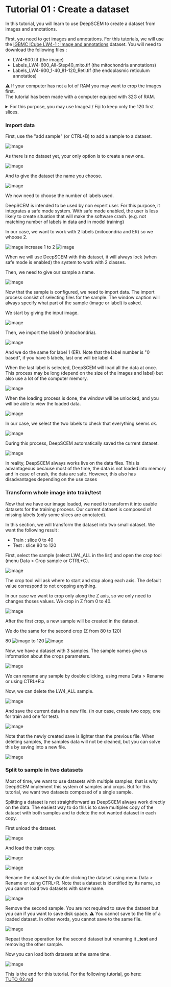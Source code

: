 # Tutorial 01 : Create a dataset

In this tutorial, you will learn to use DeepSCEM to create a dataset from images
and annotations.

First, you need to get images and annotations. For this tutorials, we will use
the 
[IGBMC ICube LW4-1 : Image and annotations](https://zenodo.org/records/8344292)
dataset.
You will need to download the following files :
* LW4-600.tif (the image)
* Labels_LW4-600_All-Step40_mito.tif (the mitochondria annotations)
* Labels_LW4-600_1-40_81-120_Reti.tif (the endoplasmic reticulum annotatios)

⚠️ If your computer has not a lot of RAM you may want to crop the images first.  
The tutorial has been made with a computer equiped with 32G of RAM.

<details> 
  <summary>For this purpose, you may use ImageJ / Fiji to keep only the 120 first slices.</summary>
  <img src="https://github.com/user-attachments/assets/8e7c957d-54e3-4d7b-a2d0-f922f3a232be">
</details>


### Import data

First, use the "add sample" (or CTRL+B) to add a sample to a dataset.

![image](https://github.com/user-attachments/assets/d5eedb33-b53b-483e-a7fa-734c82dec7e5)

As there is no dataset yet, your only option is to create a new one.

![image](https://github.com/user-attachments/assets/9c49268e-9339-47aa-9d54-06d54600c532)

And to give the dataset the name you choose.

![image](https://github.com/user-attachments/assets/555031df-e092-4e6b-abc2-e3f7b3a92157)

We now need to choose the number of labels used.

DeepSCEM is intended to be used by non expert user.
For this purpose, it integrates a safe mode system.
With safe mode enabled, the user is less likely to create situation that will make the software crash.
(e.g. not matching number of labels in data and in model training)

In our case, we want to work with 2 labels (mitocondria and ER) so we whoose 2.

![image](https://github.com/user-attachments/assets/185f2e6c-7f4c-4a73-93d6-219b91249bc2)
increase 1 to 2
![image](https://github.com/user-attachments/assets/12426580-3df8-4c8c-8991-b0819a0a2780)

When we will use DeepSCEM with this dataset, it will always lock (when safe mode is enabled) the system to work with 2 classes.

Then, we need to give our sample a name.

![image](https://github.com/user-attachments/assets/a221b849-ac48-4d5b-b99c-4b7c1860abfe)

Now that the sample is configured, we need to import data.
The import process consist of selecting files for the sample.
The window caption will always specify what part of the sample (image or label) is asked.

We start by giving the input image.

![image](https://github.com/user-attachments/assets/1e76c10d-999c-4e20-a54d-be4100b1a822)

Then, we import the label 0 (mitochondria).

![image](https://github.com/user-attachments/assets/5b69f488-430c-4881-9d5f-08aec95f7725)

And we do the same for label 1 (ER).
Note that the label number is "0 based", if you have 5 labels, last one will be label 4.

When the last label is selected, DeepSCEM will load all the data at once.
This process may be long (depend on the size of the images and label) but also use a lot of the computer memory.

![image](https://github.com/user-attachments/assets/87317433-27c5-417c-9107-56e086707e93)

When the loading process is done, the window will be unlocked, and you will be able to view the loaded data.

![image](https://github.com/user-attachments/assets/da3d3770-59d5-47d7-a8fe-b66150ce6957)

In our case, we select the two labels to check that everything seems ok.

![image](https://github.com/user-attachments/assets/1a96a8ce-e5ae-4a57-abc9-a2e5843f9bca)

During this process, DeepSCEM automatically saved the current dataset.

![image](https://github.com/user-attachments/assets/d704e52f-a5cb-4070-a788-bdab0e45135c)

In reality, DeepSCEM always works live on the data files.
This is advantageous because most of the time, the data is not loaded into memory and in case of crash, the data are safe.
However, this also has disadvantages depending on the use cases


### Transform whole image into train/test

Now  that we have our image loaded, we need to transform it into usable datasets for the training process.
Our current dataset is composed of missing labels (only some slices are annotated).

In this section, we will transform the dataset into two small dataset.
We want the following result :
* Train : slice 0 to 40
* Test : slice 80 to 120

First, select the sample (select LW4_ALL in the list) and open the crop tool (menu Data > Crop sample or CTRL+C).

![image](https://github.com/user-attachments/assets/ce59deab-5094-4f34-9b97-2b5889722059)

The crop tool will ask where to start and stop along each axis.
The default value correspond to not cropping anything.

In our case we want to crop only along the Z axis, so we only need to changes thoses values.
We crop in Z from 0 to 40.

![image](https://github.com/user-attachments/assets/2633eb1c-356d-4c49-a6f3-c89b8b3a3c7e)

After the first crop, a new sample will be created in the dataset.

We do the same for the second crop (Z from 80 to 120)

80 ![image](https://github.com/user-attachments/assets/c52d30ba-bb09-4e1c-b5ad-7f13718942f9) to 120 ![image](https://github.com/user-attachments/assets/d9534021-56cf-4515-aca6-dd282999ac2e)

Now, we have a dataset with 3 samples.
The sample names give us information about the crops parameters.

![image](https://github.com/user-attachments/assets/6e8bed55-8d7d-4f7f-96b9-7a7ab6d28127)

We can rename any sample by double clicking, using menu Data > Rename or using CTRL+R.x

Now, we can delete the LW4_ALL sample.

![image](https://github.com/user-attachments/assets/dcc733e7-e69f-45f1-99c5-a4c6184e2304)

And save the current data in a new file. (in our case, create two copy, one for train and one for test).

![image](https://github.com/user-attachments/assets/2495a06a-a6c0-4c73-bed3-4d7ee08d640e)

Note that the newly created save is lighter than the previous file.
When deleting samples, the samples data will not be cleaned, but you can solve this by saving into a new file.

![image](https://github.com/user-attachments/assets/3cd28138-74a0-40cc-9df8-53b0e6df058d)


### Split to sample in two datasets

Most of time, we want to use datasets with multiple samples, that is why DeepSCEM implement this system of samples and crops.
But for this tutorial, we want two datasets composed of a single sample.

Splitting a dataset is not straightforward as DeepSCEM always work directly on the data.
The easiest way to do this is to save multiples copy of the dataset with both samples and to delete the not wanted dataset in each copy.

First unload the dataset.

![image](https://github.com/user-attachments/assets/a3c370d6-8d30-4955-98d9-9e9cdcd852e2)

And load the train copy.

![image](https://github.com/user-attachments/assets/31f5c986-6d37-46e8-95b4-79862e8ec298)

![image](https://github.com/user-attachments/assets/30e2207d-2ee4-45a1-b77c-d86760f36380)

Rename the dataset by double clicking the dataset using menu Data > Rename or using CTRL+R.
Note that a dataset is identified by its name, so you cannot load two datasets with same name.

![image](https://github.com/user-attachments/assets/422ef520-f5d5-4ab8-b82a-ddb923ff5669)

Remove the second sample.
You are not required to save the dataset but you can if you want to save disk space.
⚠️ You cannot save to the file of a loaded dataset. In other words, you cannot save to the same file.

![image](https://github.com/user-attachments/assets/7adf8957-3ad0-41df-8fe4-8102279256b0)

Repeat those operation for the second dataset but renaming it **_test** and removing the other sample.

Now you can load both datasets at the same time.

![image](https://github.com/user-attachments/assets/3dee759a-3a4a-45d3-b90e-686f37259e55)

This is the end for this tutorial.
For the following tutorial, go here: [TUTO_02.md](TUTO_02.md)
